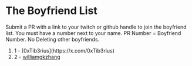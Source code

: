 # The Boyfriend List

Submit a PR with a link to your twitch or github handle to join the boyfriend list. You must have a number next to your name. PR Number = Boyfriend Number. No Deleting other boyfriends. 


<ol>
  <li>1 - [0xTib3rius](https://x.com/0xTib3rius)</li>
  <li>2 - <a href="https://github.com/williamgkzhang">williamgkzhang</a></li>
</ol>
